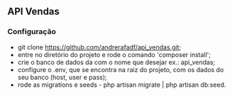 ## API Vendas
### Configuração

- git clone https://github.com/andrerafadf/api_vendas.git;
- entre no diretório do projeto e rode o comando 'composer install';
- crie o banco de dados da com o nome que desejar ex.: api_vendas;
- configure o .env, que se encontra na raiz do projeto, com os dados do seu banco (host, user e pass);
- rode as migrations e seeds - php artisan migrate | php artisan db:seed.
